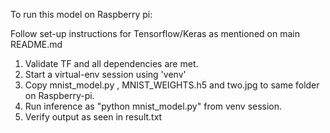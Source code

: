 To run this model on Raspberry pi:

Follow set-up instructions for Tensorflow/Keras as mentioned on main README.md

1. Validate TF and all dependencies are met.
2. Start a virtual-env session using 'venv' 
3. Copy mnist_model.py , MNIST_WEIGHTS.h5 and two.jpg to same folder on Raspberry-pi.
4. Run inference as "python mnist_model.py" from venv session.
5. Verify output as seen in result.txt

